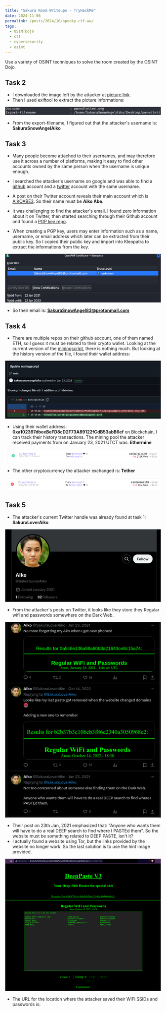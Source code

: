 ```yaml
---
title: "Sakura Room Writeups - TryHackMe"
date: 2024-11-06
permalink: /posts/2024/10/spooky-ctf-wu/
tags:
  - OSINTDojo
  - ctf
  - cybersecurity
  - osint
---
```


Use a variety of OSINT techniques to solve the room created by the OSINT Dojo.

## Task 2

- I downloaded the image left by the attacker at [picture link](https://raw.githubusercontent.com/OsintDojo/public/3f178408909bc1aae7ea2f51126984a8813b0901/sakurapwnedletter.svg).
- Then I used exiftool to extract the picture informations:

<img src='/images/sakuraexif.png'>

- From the export-filename, I figured out that the attacker's username is: **SakuraSnowAngelAiko**

## Task 3

- Many people become attached to their usernames, and may therefore use it across a number of platforms, making it easy to find other accounts owned by the same person when the username is unique enough.
- I searched the attacker's username on google and was able to find a [github](https://github.com/sakurasnowangelaiko) account and a [twitter](https://x.com/sakuraloveraiko?lang=en) account with the same username.
- A post on their Twitter account reveals their main account which is [AiKOABE3](https://x.com/AiKOABE3). So their name must be **Aiko Abe**. <br>

- It was challenging to find the attacker's email. I found zero information about it on Twitter, then started searching through their Github account and found a [PGP key repo](https://github.com/sakurasnowangelaiko/PGP).
- When creating a PGP key, users may enter information such as a name, username, or email address which later can be extracted from their public key. So I copied their public key and import into Kleopatra to extract the informations from the key.

<img src='/images/sakuramail.png'>

- So their email is: **SakuraSnowAngel83@protonmail.com**

## Task 4

- There are multiple repos on their github account, one of them named ETH, so I guess it must be related to their crypto wallet. Looking at the current version of the [miningscript](https://github.com/sakurasnowangelaiko/ETH/blob/main/miningscript), there is nothing much. But looking at the history version of the file, I found their wallet address:

<img src='/images/sakurawallet.png'>

- Using their wallet address: **0xa102397dbeeBeFD8cD2F73A89122fCdB53abB6ef** on Blockchain, I can track their history transactions. The mining pool the attacker received payments from on January 23, 2021 UTCT was: **Ethermine**

<img src='/images/sakuraether.png'>

- The other cryptocurrency the attacker exchanged is: **Tether**

<img src='/images/sakuratether.png'>

## Task 5

- The attacker's current Twitter handle was already found at task 1: **SakuraLoverAiko**

<img src='/images/twittername.png'>

- From the attacker's posts on Twitter, it looks like they store they Regular wifi and passwords somewhere on the Dark Web.

<img src='/images/sakuraposts.png'>

- Their post on 23th Jan, 2021 emphasized that: "Anyone who wants them will have to do a real DEEP search to find where I PASTEd them". So the website must be something related to DEEP PASTE, isn't it?
- I actually found a website <a href="https://deepweblinks.net/pastebin/"></a> using Tor, but the links provided by the website no longer work. So the last solution is to use the hint image provided.

<img src='/images/sakurahint.png'>

- The URL for the location where the attacker saved their WiFi SSIDs and passwords is: <a href="http://deepv2w7p33xa4pwxzwi2ps4j62gfxpyp44ezjbmpttxz3owlsp4ljid.onion"></a>
